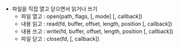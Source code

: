 - 파일을 직접 열고 닫으면서 읽거나 쓰기
  - 파일 열고 : open(path, flags, [, mode] [, callback])
  - 내용 읽고 : read(fd, buffer, offset, length, position [, callback])
  - 내용 쓰고 : write(fd, buffer, offset, length, position [, callback])
  - 파일 닫고 : close(fd, [, callback])